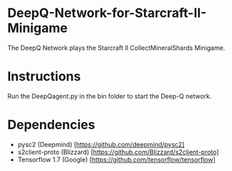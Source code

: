 # DeepQ-Network-for-Starcraft-II-Minigame
The DeepQ Network plays the Starcraft II CollectMineralShards Minigame.

# Instructions
Run the DeepQagent.py in the bin folder to start the Deep-Q network.

# Dependencies
- pysc2 (Deepmind) [https://github.com/deepmind/pysc2]
- s2client-proto (Blizzard) [https://github.com/Blizzard/s2client-proto]
- Tensorflow 1.7 (Google) [https://github.com/tensorflow/tensorflow]
